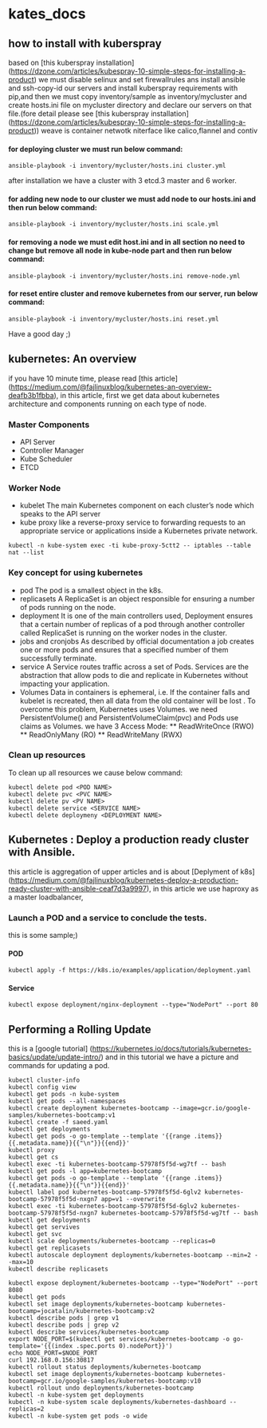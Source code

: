 # kates_docs
## how to install with kuberspray
based on [this kuberspray installation] (https://dzone.com/articles/kubespray-10-simple-steps-for-installing-a-product) we must disable selinux and set firewallrules ans install ansible and ssh-copy-id our servers and install kuberspray requirements with pip,and then we must copy inventory/sample as inventory/mycluster and create hosts.ini file on mycluster directory and declare our servers on that file.(fore detail please see [this kuberspray installation] (https://dzone.com/articles/kubespray-10-simple-steps-for-installing-a-product))
weave is container netwotk niterface like calico,flannel and contiv
#### for deploying cluster we must run below command:
```
ansible-playbook -i inventory/mycluster/hosts.ini cluster.yml
```
after installation we have a cluster with 3 etcd.3 master and 6 worker.

#### for adding new node to our cluster we must add node to our hosts.ini and then run below command:
```
ansible-playbook -i inventory/mycluster/hosts.ini scale.yml
```
#### for removing a node we must edit host.ini and in all section no need to change but remove all node in kube-node part and then run below command:
```
ansible-playbook -i inventory/mycluster/hosts.ini remove-node.yml
```
#### for reset entire cluster and remove kubernetes from our server, run below command:
```
ansible-playbook -i inventory/mycluster/hosts.ini reset.yml
```
Have a good day ;)

## kubernetes: An overview
if you have 10 minute time, please read [this article] (https://medium.com/@fajlinuxblog/kubernetes-an-overview-deafb3b1fbba), in this article, first we get data about kubernetes architecture and components running on each type of node.
### Master Components
* API Server
* Controller Manager
* Kube Scheduler
* ETCD
### Worker Node
* kubelet
The main Kubernetes component on each cluster’s node which speaks to the API server
* kube proxy
like a reverse-proxy service to forwarding requests to an appropriate service or applications inside a Kubernetes private network.
```
kubectl -n kube-system exec -ti kube-proxy-5ctt2 -- iptables --table nat --list
```
### Key concept for using kubernetes
* pod
The pod is a smallest object in the k8s.
* replicasets
A ReplicaSet is an object responsible for ensuring a number of pods running on the node.
* deployment
It is one of the main controllers used, Deployment ensures that a certain number of replicas of a pod through another controller called ReplicaSet is running on the worker nodes in the cluster.
* jobs and cronjobs
As described by official documentation a job creates one or more
pods and ensures that a specified number of them successfully terminate.
* service
A Service routes traffic across a set of Pods. Services are the abstraction that allow pods to die and replicate in Kubernetes without impacting your application.
* Volumes 
Data in containers is ephemeral, i.e. If the container falls and kubelet is recreated, then all data from the old container will be lost . To overcome this problem, Kubernetes uses Volumes.
we need PersistentVolume() and PersistentVolumeClaim(pvc) and Pods use claims as Volumes. we have 3 Access Mode:
** ReadWriteOnce (RWO)
** ReadOnlyMany (RO)
** ReadWriteMany (RWX)
### Clean up resources
To clean up all resources we cause below command:
```
kubectl delete pod <POD NAME>
kubectl delete pvc <PVC NAME>
kubectl delete pv <PV NAME>
kubectl delete service <SERVICE NAME>
kubectl delete deploymeny <DEPLOYMENT NAME>
```
## Kubernetes : Deploy a production ready cluster with Ansible.
this article is aggregation of upper articles and is about [Deplyment of k8s] (https://medium.com/@fajlinuxblog/kubernetes-deploy-a-production-ready-cluster-with-ansible-ceaf7d3a9997), in this article we use haproxy as a master loadbalancer, 
### Launch a POD and a service to conclude the tests.
this is some sample;)
#### POD
```
kubectl apply -f https://k8s.io/examples/application/deployment.yaml
```
#### Service
```
kubectl expose deployment/nginx-deployment --type="NodePort" --port 80
```
## Performing a Rolling Update
this is a [google tutorial] (https://kubernetes.io/docs/tutorials/kubernetes-basics/update/update-intro/) and in this tutorial we have a picture and commands for updating a pod.




```
kubectl cluster-info
kubectl config view
kubectl get pods -n kube-system
kubectl get pods --all-namespaces
kubectl create deployment kubernetes-bootcamp --image=gcr.io/google-samples/kubernetes-bootcamp:v1
kubectl create -f saeed.yaml
kubectl get deployments
kubectl get pods -o go-template --template '{{range .items}}{{.metadata.name}}{{"\n"}}{{end}}'
kubectl proxy
kubectl get cs
kubectl exec -ti kubernetes-bootcamp-57978f5f5d-wg7tf -- bash
kubectl get pods -l app=kubernetes-bootcamp
kubectl get pods -o go-template --template '{{range .items}}{{.metadata.name}}{{"\n"}}{{end}}'
kubectl label pod kubernetes-bootcamp-57978f5f5d-6glv2 kubernetes-bootcamp-57978f5f5d-nxgn7 app=v1 --overwrite
kubectl exec -ti kubernetes-bootcamp-57978f5f5d-6glv2 kubernetes-bootcamp-57978f5f5d-nxgn7 kubernetes-bootcamp-57978f5f5d-wg7tf -- bash
kubectl get deployments
kubectl get servives
kubectl get svc
kubectl scale deployments/kubernetes-bootcamp --replicas=0
kubectl get replicasets
kubectl autoscale deployment deployments/kubernetes-bootcamp --min=2 --max=10
kubectl describe replicasets

kubectl expose deployment/kubernetes-bootcamp --type="NodePort" --port 8080
kubectl get pods
kubectl set image deployments/kubernetes-bootcamp kubernetes-bootcamp=jocatalin/kubernetes-bootcamp:v2
kubectl describe pods | grep v1
kubectl describe pods | grep v2
kubectl describe services/kubernetes-bootcamp
export NODE_PORT=$(kubectl get services/kubernetes-bootcamp -o go-template='{{(index .spec.ports 0).nodePort}}')
echo NODE_PORT=$NODE_PORT
curl 192.168.0.156:30817
kubectl rollout status deployments/kubernetes-bootcamp
kubectl set image deployments/kubernetes-bootcamp kubernetes-bootcamp=gcr.io/google-samples/kubernetes-bootcamp:v10
kubectl rollout undo deployments/kubernetes-bootcamp
kubectl -n kube-system get deployments
kubectl -n kube-system scale deployments/kubernetes-dashboard --replicas=2
kubectl -n kube-system get pods -o wide

```
